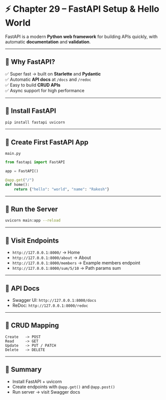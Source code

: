 # ⚡ Chapter 29 – FastAPI Setup & Hello World

FastAPI is a modern **Python web framework** for building APIs quickly, with automatic **documentation** and **validation**.

---

## 🔹 Why FastAPI?
✅ Super fast → built on **Starlette** and **Pydantic**  
✅ Automatic **API docs** at `/docs` and `/redoc`  
✅ Easy to build **CRUD APIs**  
✅ Async support for high performance  

---

## 🔹 Install FastAPI
```bash
pip install fastapi uvicorn
````

---

## 🔹 Create First FastAPI App

`main.py`

```python
from fastapi import FastAPI

app = FastAPI()

@app.get("/")
def home():
    return {"hello": "world", "name": "Rakesh"}
```

---

## 🔹 Run the Server

```bash
uvicorn main:app --reload
```

---

## 🔹 Visit Endpoints

* `http://127.0.0.1:8000/` → Home
* `http://127.0.0.1:8000/about` → About
* `http://127.0.0.1:8000/members` → Example members endpoint
* `http://127.0.0.1:8000/sum/5/10` → Path params sum

---

## 🔹 API Docs

* Swagger UI: `http://127.0.0.1:8000/docs`
* ReDoc: `http://127.0.0.1:8000/redoc`

---

## 🔑 CRUD Mapping

```
Create   -> POST
Read     -> GET
Update   -> PUT / PATCH
Delete   -> DELETE
```

---

## 🧠 Summary

* Install FastAPI + uvicorn
* Create endpoints with `@app.get()` and `@app.post()`
* Run server → visit Swagger docs
